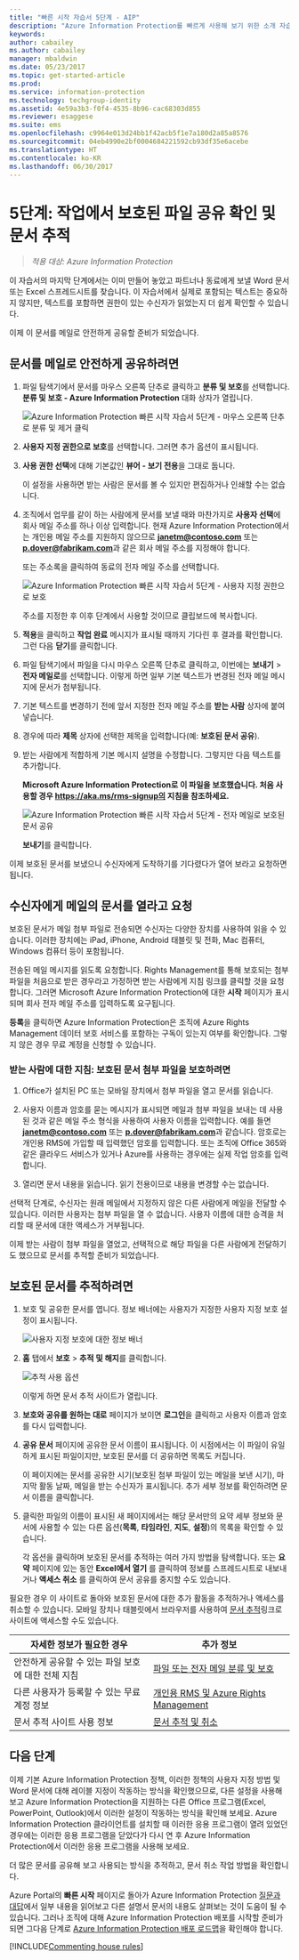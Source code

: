 ```yaml
---
title: "빠른 시작 자습서 5단계 - AIP"
description: "Azure Information Protection를 빠르게 사용해 보기 위한 소개 자습서 5단계 - 보호된 파일 공유 및 추적"
keywords: 
author: cabailey
ms.author: cabailey
manager: mbaldwin
ms.date: 05/23/2017
ms.topic: get-started-article
ms.prod: 
ms.service: information-protection
ms.technology: techgroup-identity
ms.assetid: 4e59a3b3-f0f4-4535-8b96-cac68303d855
ms.reviewer: esaggese
ms.suite: ems
ms.openlocfilehash: c9964e013d24bb1f42acb5f1e7a180d2a85a8576
ms.sourcegitcommit: 04eb4990e2bf0004684221592cb93df35e6acebe
ms.translationtype: HT
ms.contentlocale: ko-KR
ms.lasthandoff: 06/30/2017
---
```

# <a name="step-5-see-sharing-of-protected-files-in-action-and-track-your-document"></a>5단계: 작업에서 보호된 파일 공유 확인 및 문서 추적 

>*적용 대상: Azure Information Protection*

이 자습서의 마지막 단계에서는 이미 만들어 놓았고 파트너나 동료에게 보낼 Word 문서 또는 Excel 스프레드시트를 찾습니다. 이 자습서에서 실제로 포함되는 텍스트는 중요하지 않지만, 텍스트를 포함하면 권한이 있는 수신자가 읽었는지 더 쉽게 확인할 수 있습니다.

이제 이 문서를 메일로 안전하게 공유할 준비가 되었습니다. 

## <a name="to-safely-share-your-document-by-email"></a>문서를 메일로 안전하게 공유하려면

1. 파일 탐색기에서 문서를 마우스 오른쪽 단추로 클릭하고 **분류 및 보호**를 선택합니다. **분류 및 보호 - Azure Information Protection** 대화 상자가 열립니다.

    ![Azure Information Protection 빠른 시작 자습서 5단계 - 마우스 오른쪽 단추로 분류 및 제거 클릭](../media/classify-protect-dialog.png)

2. **사용자 지정 권한으로 보호**를 선택합니다. 그러면 추가 옵션이 표시됩니다.

3. **사용 권한 선택**에 대해 기본값인 **뷰어 - 보기 전용**을 그대로 둡니다.

    이 설정을 사용하면 받는 사람은 문서를 볼 수 있지만 편집하거나 인쇄할 수는 없습니다.

4. 조직에서 업무를 같이 하는 사람에게 문서를 보낼 때와 마찬가지로 **사용자 선택**에 회사 메일 주소를 하나 이상 입력합니다. 현재 Azure Information Protection에서는 개인용 메일 주소를 지원하지 않으므로 **janetm@contoso.com** 또는 **p.dover@fabrikam.com**과 같은 회사 메일 주소를 지정해야 합니다. 

    또는 주소록을 클릭하여 동료의 전자 메일 주소를 선택합니다.

    ![Azure Information Protection 빠른 시작 자습서 5단계 - 사용자 지정 권한으로 보호](../media/protect-custom-permissions.png)  
    
    주소를 지정한 후 이후 단계에서 사용할 것이므로 클립보드에 복사합니다.

5. **적용**을 클릭하고 **작업 완료** 메시지가 표시될 때까지 기다린 후 결과를 확인합니다. 그런 다음 **닫기**를 클릭합니다.

4. 파일 탐색기에서 파일을 다시 마우스 오른쪽 단추로 클릭하고, 이번에는 **보내기** > **전자 메일로**를 선택합니다. 이렇게 하면 일부 기본 텍스트가 변경된 전자 메일 메시지에 문서가 첨부됩니다.

5. 기본 텍스트를 변경하기 전에 앞서 지정한 전자 메일 주소를 **받는 사람** 상자에 붙여 넣습니다. 

6. 경우에 따라 **제목** 상자에 선택한 제목을 입력합니다(예: **보호된 문서 공유**). 

7. 받는 사람에게 적합하게 기본 메시지 설명을 수정합니다. 그렇지만 다음 텍스트를 추가합니다.

    **Microsoft Azure Information Protection로 이 파일을 보호했습니다. 처음 사용할 경우 https://aka.ms/rms-signup의 지침을 참조하세요.** 

    ![Azure Information Protection 빠른 시작 자습서 5단계 - 전자 메일로 보호된 문서 공유](../media/share-protected-emailv2.png)

    **보내기**를 클릭합니다.

이제 보호된 문서를 보냈으니 수신자에게 도착하기를 기다렸다가 열어 보라고 요청하면 됩니다. 

## <a name="ask-your-recipients-to-open-the-emailed-document"></a>수신자에게 메일의 문서를 열라고 요청

보호된 문서가 메일 첨부 파일로 전송되면 수신자는 다양한 장치를 사용하여 읽을 수 있습니다. 이러한 장치에는 iPad, iPhone, Android 태블릿 및 전화, Mac 컴퓨터, Windows 컴퓨터 등이 포함됩니다.

전송된 메일 메시지를 읽도록 요청합니다. Rights Management를 통해 보호되는 첨부 파일을 처음으로 받은 경우라고 가정하면 받는 사람에게 지침 링크를 클릭할 것을 요청합니다. 그러면 Microsoft Azure Information Protection에 대한 **시작** 페이지가 표시되며 회사 전자 메일 주소를 입력하도록 요구됩니다.

**등록**을 클릭하면 Azure Information Protection은 조직에 Azure Rights Management 데이터 보호 서비스를 포함하는 구독이 있는지 여부를 확인합니다. 그렇지 않은 경우 무료 계정을 신청할 수 있습니다.

### <a name="instructions-for-recipient-to-view-the-protected-document-attachment"></a>받는 사람에 대한 지침: 보호된 문서 첨부 파일을 보호하려면

1. Office가 설치된 PC 또는 모바일 장치에서 첨부 파일을 열고 문서를 읽습니다.  

2.  사용자 이름과 암호를 묻는 메시지가 표시되면 메일과 첨부 파일을 보내는 데 사용된 것과 같은 메일 주소 형식을 사용하여 사용자 이름을 입력합니다. 예를 들면 **janetm@contoso.com** 또는 **p.dover@fabrikam.com**과 같습니다. 암호로는 개인용 RMS에 가입할 때 입력했던 암호를 입력합니다. 또는 조직에 Office 365와 같은 클라우드 서비스가 있거나 Azure를 사용하는 경우에는 실제 작업 암호를 입력합니다.

3. 열리면 문서 내용을 읽습니다. 읽기 전용이므로 내용을 변경할 수는 없습니다.

선택적 단계로, 수신자는 원래 메일에서 지정하지 않은 다른 사람에게 메일을 전달할 수 있습니다. 이러한 사용자는 첨부 파일을 열 수 없습니다. 사용자 이름에 대한 승격을 처리할 때 문서에 대한 액세스가 거부됩니다.

이제 받는 사람이 첨부 파일을 열었고, 선택적으로 해당 파일을 다른 사람에게 전달하기도 했으므로 문서를 추적할 준비가 되었습니다.

## <a name="to-track-your-protected-document"></a>보호된 문서를 추적하려면

1.  보호 및 공유한 문서를 엽니다. 정보 배너에는 사용자가 지정한 사용자 지정 보호 설정이 표시됩니다.

    ![사용자 지정 보호에 대한 정보 배너](../media/information-banner-custom-protection.png)

2.  **홈** 탭에서 **보호** > **추적 및 해지**를 클릭합니다.

    ![추적 사용 옵션](../media/track-usage-calloutv2.png)

    이렇게 하면 문서 추적 사이트가 열립니다.

2.  **보호와 공유를 원하는 대로** 페이지가 보이면 **로그인**을 클릭하고 사용자 이름과 암호를 다시 입력합니다.

3.  **공유 문서** 페이지에 공유한 문서 이름이 표시됩니다. 이 시점에서는 이 파일이 유일하게 표시된 파일이지만, 보호된 문서를 더 공유하면 목록도 커집니다.

    이 페이지에는 문서를 공유한 시기(보호된 첨부 파일이 있는 메일을 보낸 시기), 마지막 활동 날짜, 메일을 받는 수신자가 표시됩니다. 추가 세부 정보를 확인하려면 문서 이름을 클릭합니다.

4.  클릭한 파일의 이름이 표시된 새 페이지에서는 해당 문서만의 요약 세부 정보와 문서에 사용할 수 있는 다른 옵션(**목록**, **타임라인**, **지도**, **설정**)의 목록을 확인할 수 있습니다.

    각 옵션을 클릭하며 보호된 문서를 추적하는 여러 가지 방법을 탐색합니다. 또는 **요약** 페이지에 있는 동안 **Excel에서 열기** 를 클릭하여 정보를 스프레드시트로 내보내거나 **액세스 취소** 를 클릭하여 문서 공유를 중지할 수도 있습니다.

필요한 경우 이 사이트로 돌아와 보호된 문서에 대한 추가 활동을 추적하거나 액세스를 취소할 수 있습니다. 모바일 장치나 태블릿에서 브라우저를 사용하여 [문서 추적](http://go.microsoft.com/fwlink/?LinkId=529562)링크로 사이트에 액세스할 수도 있습니다.



|자세한 정보가 필요한 경우|추가 정보|
|--------------------------------|--------------------------|
|안전하게 공유할 수 있는 파일 보호에 대한 전체 지침|[파일 또는 전자 메일 분류 및 보호](../rms-client/client-classify-protect.md)|
|다른 사용자가 등록할 수 있는 무료 계정 정보|[개인용 RMS 및 Azure Rights Management](../understand-explore/rms-for-individuals.md)|
|문서 추적 사이트 사용 정보|[문서 추적 및 취소](../rms-client/client-track-revoke.md)


## <a name="next-steps"></a>다음 단계

이제 기본 Azure Information Protection 정책, 이러한 정책의 사용자 지정 방법 및 Word 문서에 대해 레이블 지정이 작동하는 방식을 확인했으므로, 다른 설정을 사용해 보고 Azure Information Protection을 지원하는 다른 Office 프로그램(Excel, PowerPoint, Outlook)에서 이러한 설정이 작동하는 방식을 확인해 보세요. Azure Information Protection 클라이언트를 설치할 때 이러한 응용 프로그램이 열려 있었던 경우에는 이러한 응용 프로그램을 닫았다가 다시 연 후 Azure Information Protection에서 이러한 응용 프로그램을 사용해 보세요.

더 많은 문서를 공유해 보고 사용되는 방식을 추적하고, 문서 취소 작업 방법을 확인합니다.

Azure Portal의 **빠른 시작** 페이지로 돌아가 Azure Information Protection [질문과 대답](faqs.md)에서 일부 내용을 읽어보고 다른 설명서 문서의 내용도 살펴보는 것이 도움이 될 수 있습니다. 그러나 조직에 대해 Azure Information Protection 배포를 시작할 준비가 되면 그다음 단계로 [Azure Information Protection 배포 로드맵](../plan-design/deployment-roadmap.md)을 확인해야 합니다. 

[!INCLUDE[Commenting house rules](../includes/houserules.md)]